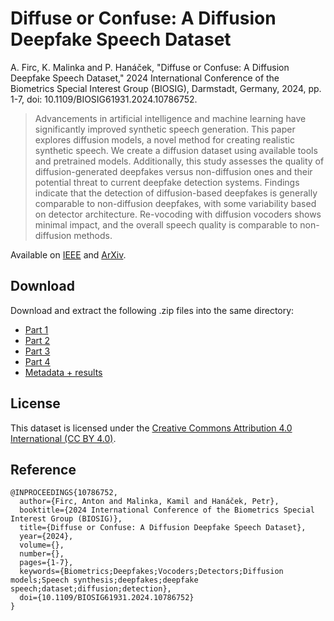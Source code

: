# Diffuse or Confuse: A Diffusion Deepfake Speech Dataset

A. Firc, K. Malinka and P. Hanáček, "Diffuse or Confuse: A Diffusion Deepfake Speech Dataset," 2024 International Conference of the Biometrics Special Interest Group (BIOSIG), Darmstadt, Germany, 2024, pp. 1-7, doi: 10.1109/BIOSIG61931.2024.10786752.

> Advancements in artificial intelligence and machine learning have significantly improved synthetic speech generation. This paper explores diffusion models, a novel method for creating realistic synthetic speech. We create a diffusion dataset using available tools and pretrained models. Additionally, this study assesses the quality of diffusion-generated deepfakes versus non-diffusion ones and their potential threat to current deepfake detection systems. Findings indicate that the detection of diffusion-based deepfakes is generally comparable to non-diffusion deepfakes, with some variability based on detector architecture. Re-vocoding with diffusion vocoders shows minimal impact, and the overall speech quality is comparable to non-diffusion methods.

Available on [IEEE](https://ieeexplore.ieee.org/document/10786752) and [ArXiv](https://arxiv.org/abs/2410.06796). 

## Download

Download and extract the following .zip files into the same directory:
- [Part 1](https://nextcloud.fit.vutbr.cz/s/HYcHPMTNn753QLF)
- [Part 2](https://nextcloud.fit.vutbr.cz/s/cHAZzzkwCnSGBEX)
- [Part 3](https://nextcloud.fit.vutbr.cz/s/EqHWL5G7BnfgKKC)
- [Part 4](https://nextcloud.fit.vutbr.cz/s/DZdPWXySKbXEQSg)
- [Metadata + results](https://nextcloud.fit.vutbr.cz/s/zKYSwFAHeXGG7YF)

## License

This dataset is licensed under the [Creative Commons Attribution 4.0 International (CC BY 4.0)](https://creativecommons.org/licenses/by/4.0/).


## Reference

```
@INPROCEEDINGS{10786752,
  author={Firc, Anton and Malinka, Kamil and Hanáček, Petr},
  booktitle={2024 International Conference of the Biometrics Special Interest Group (BIOSIG)}, 
  title={Diffuse or Confuse: A Diffusion Deepfake Speech Dataset}, 
  year={2024},
  volume={},
  number={},
  pages={1-7},
  keywords={Biometrics;Deepfakes;Vocoders;Detectors;Diffusion models;Speech synthesis;deepfakes;deepfake speech;dataset;diffusion;detection},
  doi={10.1109/BIOSIG61931.2024.10786752}
}
```

